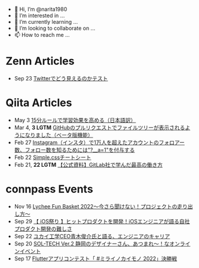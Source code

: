 - 👋 Hi, I’m @narita1980
- 👀 I’m interested in ...
- 🌱 I’m currently learning ...
- 💞️ I’m looking to collaborate on ...
- 📫 How to reach me ...

# Zenn Articles

<!-- profile updater begin: zenn -->
- Sep 23 [Twitterでどう見えるのかテスト](https://zenn.dev/narita1980/articles/cbb21f8d7f785752d6ac)
<!-- profile updater end: zenn -->

# Qiita Articles

<!-- profile updater begin: qiita -->
- May 3 [15分ルールで学習効果を高める（日本語訳）](https://qiita.com/narita1980/items/d0ad5246344fc6e4380f)
- Mar 4, **3 LGTM** [GitHubのプルリクエストでファイルツリーが表示されるようになりました（ベータ版機能）](https://qiita.com/narita1980/items/bee2c5232342a51e0415)
- Feb 27 [Instagram（インスタ）で1万人を超えたアカウントのフォロアー数、フォロー数を知るためには"?__a=1"を付与する](https://qiita.com/narita1980/items/630b7014fa893461b991)
- Feb 22 [Simple.cssチートシート](https://qiita.com/narita1980/items/fd2ccf0e91944aab9fd5)
- Feb 21, **22 LGTM** [【公式資料】GitLab社で学んだ最高の働き方](https://qiita.com/narita1980/items/d7d142c2bb6312cb9ad6)
<!-- profile updater end: qiita -->

# connpass Events

<!-- profile updater begin: connpass -->
- Nov 16 [Lychee Fun Basket 2022〜今さら聞けない！プロジェクトの走り出し方〜](https://lychee.connpass.com/event/256758/)
- Sep 29 [【 iOS祭り 】ヒットプロダクトを開発！iOSエンジニアが語る自社プロダクト開発の難しさ](https://globee.connpass.com/event/258051/)
- Sep 22 [ユカイ工学CEO青木俊介氏と語る、エンジニアのキャリア](https://modis.connpass.com/event/258689/)
- Sep 20 [SOL-TECH Ver.2 静岡のデザイナーさん、あつまれ～！なオンラインイベント](https://connpass.com/event/259150/)
- Sep 17 [Flutterアプリコンテスト「 #ミライノカイモノ 2022」決勝戦](https://appcon.connpass.com/event/258745/)
<!-- profile updater end: connpass -->

<!---
narita1980/narita1980 is a ✨ special ✨ repository because its `README.md` (this file) appears on your GitHub profile.
You can click the Preview link to take a look at your changes.
--->
